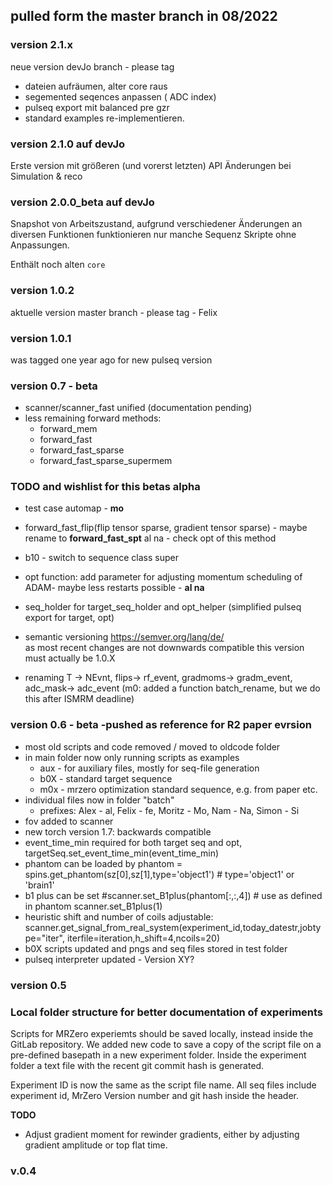 ﻿## pulled form the master branch in 08/2022


### version 2.1.x 
neue  version devJo branch - please tag
- dateien aufräumen, alter core raus
- segemented seqences anpassen ( ADC index)
- pulseq export mit balanced pre gzr
- standard examples re-implementieren.


### version 2.1.0 auf devJo
Erste version mit größeren (und vorerst letzten) API Änderungen bei Simulation & reco


### version 2.0.0_beta auf devJo
Snapshot von Arbeitszustand, aufgrund verschiedener Änderungen an diversen Funktionen
funktionieren nur manche Sequenz Skripte ohne Anpassungen.

Enthält noch alten `core`

### version 1.0.2
aktuelle version master branch - please tag - Felix

### version 1.0.1 
was tagged one year ago for new pulseq version

### version 0.7 - beta  

- scanner/scanner_fast unified (documentation pending)
- less remaining forward methods:
	- forward_mem
	- forward_fast 
	- forward_fast_sparse
	- forward_fast_sparse_supermem 

### TODO and wishlist for this betas alpha
- test case automap - **mo**

- forward_fast_flip(flip tensor sparse, gradient tensor sparse) - maybe rename to **forward_fast_spt**  al na - check opt of this method

- b10 - switch to sequence class super

- opt function: add parameter for adjusting momentum scheduling of ADAM- maybe less restarts possible - **al na**

- seq_holder for target_seq_holder and opt_helper (simplified pulseq  export for target, opt)

- semantic versioning https://semver.org/lang/de/   
as most recent changes are not downwards compatible this version must actually be 1.0.X

- renaming T -> NEvnt,  flips-> rf_event, gradmoms-> gradm_event, adc_mask-> adc_event (m0: added a function batch_rename, but we do this after ISMRM deadline)


### version 0.6 - beta  -pushed as reference for R2 paper evrsion 

- most old scripts and code removed / moved to oldcode folder
- in main folder now only running scripts as examples 
    - aux - for auxiliary files, mostly for seq-file generation
    - b0X - standard target sequence
    - m0x - mrzero optimization standard sequence, e.g. from paper etc.
- individual files now in folder "batch"
    - prefixes: Alex - al, Felix - fe, Moritz - Mo, Nam - Na, Simon - Si
- fov added to scanner
- new torch version 1.7: backwards compatible
- event_time_min required for both target seq and opt, targetSeq.set_event_time_min(event_time_min)
- phantom can be loaded by phantom = spins.get_phantom(sz[0],sz[1],type='object1')  # type='object1' or 'brain1'
- b1 plus can be set #scanner.set_B1plus(phantom[:,:,4])  # use as defined in phantom scanner.set_B1plus(1)  
- heuristic shift and number of coils adjustable: 
 scanner.get_signal_from_real_system(experiment_id,today_datestr,jobtype="iter", iterfile=iteration,h_shift=4,ncoils=20)
 - b0X scripts updated and pngs and seq files stored in test folder
 - pulseq interpreter updated - Version  XY?


### version 0.5

### Local folder structure for better documentation of experiments

Scripts for MRZero experiemts should be saved locally, instead inside the GitLab repository. We added new code to save a copy of the script file on a pre-defined basepath in a new experiment folder.
Inside the experiment folder a text file with the recent git commit hash is generated.

Experiment ID is now the same as the script file name.
All seq files include experiment id, MrZero Version number and git hash inside the header.


**TODO**

*  Adjust gradient moment for rewinder gradients, either by adjusting gradient amplitude or top flat time.


### v.0.4

